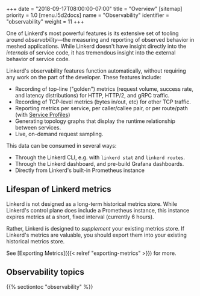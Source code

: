 +++
date = "2018-09-17T08:00:00-07:00"
title = "Overview"
[sitemap]
  priority = 1.0
[menu.l5d2docs]
  name = "Observability"
  identifier = "observability"
  weight = 11
+++

One of Linkerd's most powerful features is its extensive set of tooling around
*observability*&mdash;the measuring and reporting of observed behavior in
meshed applications. While Linkerd doesn't have insight directly into the
*internals* of service code, it has tremendous insight into the external
behavior of service code.

Linkerd's observability features function automatically, without requiring any
work on the part of the developer. These features include:

* Recording of top-line ("golden") metrics (request volume, success rate, and latency distributions) for HTTP, HTTP/2, and gRPC traffic.
* Recording of TCP-level metrics (bytes in/out, etc) for other TCP traffic.
* Reporting metrics per service, per caller/callee pair, or per route/path (with [Service Profiles](../service-profiles))
* Generating topology graphs that display the runtime relationship between services.
* Live, on-demand request sampling.

This data can be consumed in several ways:

* Through the Linkerd CLI, e.g. with `linkerd stat` and `linkerd routes`.
* Through the Linkerd dashboard, and pre-build Grafana dashboards.
* Directly from Linkerd's built-in Prometheus instance

## Lifespan of Linkerd metrics

Linkerd is not designed as a long-term historical metrics store.  While
Linkerd's control plane does include a Prometheus instance, this instance
expires metrics at a short, fixed interval (currently 6 hours).

Rather, Linkerd is designed to *supplement* your existing metrics store. If
Linkerd's metrics are valuable, you should export them into your existing
historical metrics store.

See [Exporting Metrics]({{< relref "exporting-metrics" >}}) for more.

## Observability topics

{{% sectiontoc "observability" %}}



